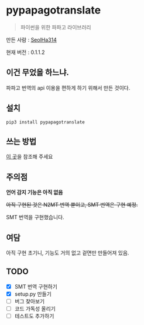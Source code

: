 # pypapagotranslate

> 파이썬을 위한 파파고 라이브러리

만든 사람 : [SeolHa314](https://github.com/seolha314)

현재 버전 : 0.1.1.2

## 이건 무었을 하느냐.

파파고 번역의 api 이용을 편하게 하기 위해서 만든 것이다.

## 설치

```
pip3 install pypapagotranslate
```

## 쓰는 방법

[이 곳](notebook/quickstart_kr.ipynb)을 참조해 주세요

## 주의점

**언어 감지 기능은 아직 없음**

~~아직 구현된 것은 N2MT 번역 뿐이고, SMT 번역은 구현 예정.~~

SMT 번역을 구현했습니다.

## 여담

아직 구현 초기니, 기능도 거의 없고 겉면만 만들어져 있음.

## TODO

- [x] SMT 번역 구현하기
- [x] setup.py 만들기
- [ ] 버그 찾아보기
- [ ] 코드 가독성 올리기
- [ ] 테스트도 추가하기
